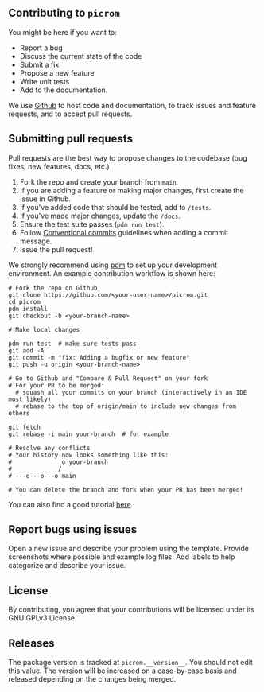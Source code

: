 ## Contributing to `picrom`
You might be here if you want to:

- Report a bug
- Discuss the current state of the code
- Submit a fix
- Propose a new feature
- Write unit tests
- Add to the documentation.

We use [Github](https://guides.github.com/introduction/flow/index.html) to host code and documentation, to track issues and feature requests, and to accept pull requests.

## Submitting pull requests
Pull requests are the best way to propose changes to the codebase (bug fixes, new features, docs, etc.)

1. Fork the repo and create your branch from `main`. 
2. If you are adding a feature or making major changes, first create the issue in Github.
3. If you've added code that should be tested, add to `/tests`. 
4. If you've made major changes, update the `/docs`. 
5. Ensure the test suite passes (`pdm run test`).
6. Follow [Conventional commits](https://www.conventionalcommits.org/en/v1.0.0/) guidelines when adding a commit message.
7. Issue the pull request!

We strongly recommend using [pdm](https://github.com/pdm-project/pdm) to set up your development environment. An example contribution workflow is shown here:

```shell
# Fork the repo on Github
git clone https://github.com/<your-user-name>/picrom.git
cd picrom
pdm install
git checkout -b <your-branch-name>

# Make local changes

pdm run test  # make sure tests pass
git add -A
git commit -m "fix: Adding a bugfix or new feature"
git push -u origin <your-branch-name>

# Go to Github and "Compare & Pull Request" on your fork
# For your PR to be merged:
  # squash all your commits on your branch (interactively in an IDE most likely)
  # rebase to the top of origin/main to include new changes from others
  
git fetch
git rebase -i main your-branch  # for example
  
# Resolve any conflicts
# Your history now looks something like this:
#              o your-branch
#             /
# ---o---o---o main
  
# You can delete the branch and fork when your PR has been merged!
```

You can also find a good tutorial [here](https://github.com/firstcontributions/first-contributions/tree/main).

## Report bugs using issues
Open a new issue and describe your problem using the template. Provide screenshots where possible and example log files.
Add labels to help categorize and describe your issue.

## License
By contributing, you agree that your contributions will be licensed under its GNU GPLv3 License.

## Releases
The package version is tracked at `picrom.__version__`. You should not edit this value. The version will be 
increased on a case-by-case basis and released depending on the changes being merged.